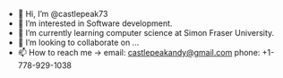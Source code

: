 - 👋 Hi, I’m @castlepeak73
- 👀 I’m interested in Software development.
- 🌱 I’m currently learning computer science at Simon Fraser University.
- 💞️ I’m looking to collaborate on ...
- 📫 How to reach me -> email: castlepeakandy@gmail.com   phone: +1-778-929-1038

<!---
castlepeak73/castlepeak73 is a ✨ special ✨ repository because its `README.md` (this file) appears on your GitHub profile.
You can click the Preview link to take a look at your changes.
--->
